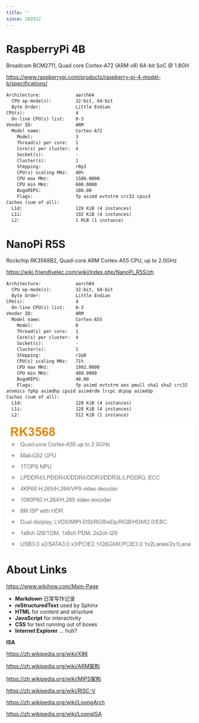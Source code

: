 ```yaml
---
title: ''
since: 202412
---
```



# RaspberryPi 4B

Broadcom BCM2711, Quad core Cortex-A72 (ARM v8) 64-bit SoC @ 1.8GH

<https://www.raspberrypi.com/products/raspberry-pi-4-model-b/specifications/>
```
Architecture:             aarch64
  CPU op-mode(s):         32-bit, 64-bit
  Byte Order:             Little Endian
CPU(s):                   4
  On-line CPU(s) list:    0-3
Vendor ID:                ARM
  Model name:             Cortex-A72
    Model:                3
    Thread(s) per core:   1
    Core(s) per cluster:  4
    Socket(s):            -
    Cluster(s):           1
    Stepping:             r0p3
    CPU(s) scaling MHz:   40%
    CPU max MHz:          1500.0000
    CPU min MHz:          600.0000
    BogoMIPS:             108.00
    Flags:                fp asimd evtstrm crc32 cpuid
Caches (sum of all):      
  L1d:                    128 KiB (4 instances)
  L1i:                    192 KiB (4 instances)
  L2:                     1 MiB (1 instance)
```

# NanoPi R5S

Rockchip RK3568B2, Quad-core ARM Cortex-A55 CPU, up to 2.0GHz

<https://wiki.friendlyelec.com/wiki/index.php/NanoPi_R5S/zh>
```
Architecture:             aarch64
  CPU op-mode(s):         32-bit, 64-bit
  Byte Order:             Little Endian
CPU(s):                   4
  On-line CPU(s) list:    0-3
Vendor ID:                ARM
  Model name:             Cortex-A55
    Model:                0
    Thread(s) per core:   1
    Core(s) per cluster:  4
    Socket(s):            -
    Cluster(s):           1
    Stepping:             r2p0
    CPU(s) scaling MHz:   71%
    CPU max MHz:          1992.0000
    CPU min MHz:          408.0000
    BogoMIPS:             48.00
    Flags:                fp asimd evtstrm aes pmull sha1 sha2 crc32 atomics fphp asimdhp cpuid asimdrdm lrcpc dcpop asimddp
Caches (sum of all):      
  L1d:                    128 KiB (4 instances)
  L1i:                    128 KiB (4 instances)
  L2:                     512 KiB (1 instance)
```

![RK3658](./img/rk3568.jpeg)


# About Links

<https://www.wikihow.com/Main-Page>

- __Markdown__ 日常写作记录
- __reStructuredText__ used by Sphinx
- __HTML__ for content and structure
- __JavaScript__ for interactivity
- __CSS__ for text running out of boxes
- __Internet Explorer__ ... huh?


__ISA__

<https://zh.wikipedia.org/wiki/X86>

<https://zh.wikipedia.org/wiki/ARM架构>

<https://zh.wikipedia.org/wiki/MIPS架构>

<https://zh.wikipedia.org/wiki/RISC-V>

<https://zh.wikipedia.org/wiki/LoongArch>

<https://zh.wikipedia.org/wiki/LoongISA>